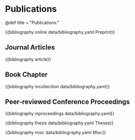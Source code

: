 # Publications

@def title = "Publications."

{{bibliography online data/bibliography.yaml Preprint}}

## Journal Articles
{{bibliography article}}

## Book Chapter

{{bibliography incollecition data/bibliography.yaml}}

## Peer-reviewed Conference Proceedings

{{bibliography inproceedings data/bibliography.yaml}}

{{bibliography thesis data/bibliography.yaml Theses}}

{{bibliography misc data/bibliography.yaml Misc}}